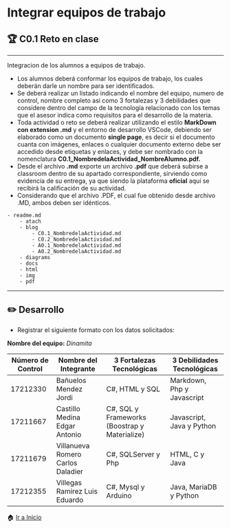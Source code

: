 # Integrar equipos de trabajo
## :trophy: C0.1 Reto en clase
____
Integracion de los alumnos a equipos de trabajo.
* Los alumnos deberá conformar los equipos de trabajo, los cuales deberán darle un nombre para ser identificados.
* Se deberá realizar un listado indicando el nombre del equipo, numero de control, nombre completo asi como 3 fortalezas y 3 debilidades que considere dentro del campo de la tecnología relacionado con los temas que el asesor indica como requisitos para el desarrollo de la materia.
* Toda actividad o reto se deberá realizar utilizando el estilo **MarkDown con extension .md** y el entorno de desarrollo VSCode, debiendo ser elaborado como un documento **single page**, es decir si el documento cuanta con imágenes, enlaces o cualquier documento externo debe ser accedido desde etiquetas y enlaces, y debe ser nombrado con la nomenclatura **C0.1_NombredelaActividad_NombreAlumno.pdf.**
* Desde el archivo **.md** exporte un archivo **.pdf** que deberá subirse a classroom dentro de su apartado correspondiente, sirviendo como evidencia de su entrega, ya que siendo la plataforma **oficial** aquí se recibirá la calificación de su actividad.
* Considerando que el archivo .PDF, el cual fue obtenido desde archivo .MD, ambos deben ser idénticos.
~~~
- readme.md
    - atach
    - blog
        - C0.1_NombredelaActividad.md
        - C0.2_NombredelaActividad.md
        - A0.1_NombredelaActividad.md
        - A0.2_NombredelaActividad.md
    - diagrams
    - docs
    - html
    - img
    - pdf   
~~~ 
___
## :pencil2: Desarrollo
* Registrar el siguiente formato con los datos solicitados:

**Nombre del equipo:** *Dinamita*

<table>
<thead>
<tr>
<th>Número de Control</th>
<th>Nombre del Integrante</th>
<th>3 Fortalezas Tecnológicas</th>
<th>3 Debilidades Tecnológicas</th>
</tr>
</thead>
<tbody>
<tr>
<td>17212330</td>
<td>Bañuelos Mendez Jordi</td>
<td>C#, HTML y SQL</td>
<td>Markdown, Php y Javascript</td>
</tr>
<tr>
<td>17211667</td>
<td>Castillo Medina Edgar Antonio</td>
<td>C#, SQL y Frameworks (Boostrap y Materialize)</td>
<td>Javascript, Java y Python</td>
</tr>
<tr>
<td>17211679</td>
<td>Villanueva Romero Carlos Daladier</td>
<td>C#, SQLServer y Php</td>
<td>HTML, C y Java</td>
</tr>
<tr>
<td>17212355</td>
<td>Villegas Ramirez Luis Eduardo</td>
<td>C#, Mysql y Arduino</td>
<td>Java, MariaDB y Python </td>
</tr>
</tbody>
</table>

:house: [Ir a Inicio](https://github.com/CarlosVillanueva1721/Analisis-avanzado-de-software "Github")